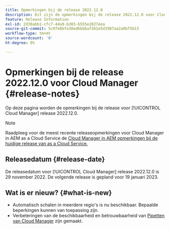 ```yaml
---
title: Opmerkingen bij de release 2022.12.0
description: Dit zijn de opmerkingen bij de release 2022.12.0 voor Cloud Manager.
feature: Release Information
exl-id: 2d38abb1-cfc7-44a9-b303-b555e2827eea
source-git-commit: 5c97e8bfa30ed6bbbaf361e5d3987aa2a0bf5b13
workflow-type: tm+mt
source-wordcount: '0'
ht-degree: 0%

---
```



# Opmerkingen bij de release 2022.12.0 voor Cloud Manager {#release-notes}

Op deze pagina worden de opmerkingen bij de release voor [!UICONTROL Cloud Manager] release 2022.12.0.

>[!NOTE]
>
>Raadpleeg voor de meest recente releaseopmerkingen voor Cloud Manager in AEM as a Cloud Service de [Cloud Manager in AEM opmerkingen bij de huidige release van as a Cloud Service.](https://experienceleague.adobe.com/docs/experience-manager-cloud-service/content/implementing/using-cloud-manager/release-notes-cloud-manager/release-notes-cm-current.html)

## Releasedatum {#release-date}

De releasedatum voor [!UICONTROL Cloud Manager] release 2022.12.0 is 29 november 2022. De volgende release is gepland voor 19 januari 2023.

## Wat is er nieuw? {#what-is-new}

* Automatisch schalen in meerdere regio&#39;s is nu beschikbaar. Bepaalde beperkingen kunnen van toepassing zijn.
* Verbeteringen van de beschikbaarheid en betrouwbaarheid van [Pipetten van Cloud Manager](/help/overview/ci-cd-pipelines.md) zijn gemaakt.
